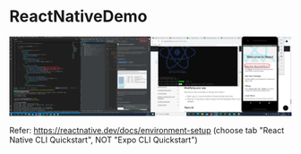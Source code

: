 ﻿# ReactNativeDemo
![demo](demo.png)

Refer:
https://reactnative.dev/docs/environment-setup
(choose tab "React Native CLI Quickstart", NOT "Expo CLI Quickstart")

